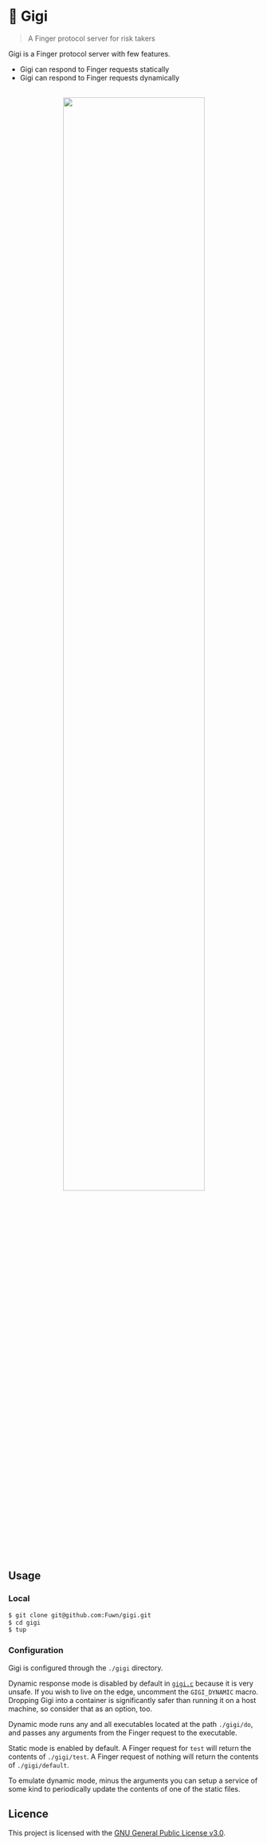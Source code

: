 # 👧️ Gigi

> A Finger protocol server for risk takers

Gigi is a Finger protocol server with few features.

- Gigi can respond to Finger requests statically
- Gigi can respond to Finger requests dynamically

<p align="center">
  <br>
  <img src="https://i.imgur.com/RddckKP.png" width="75%">
</p>

## Usage

### Local

```bash
$ git clone git@github.com:Fuwn/gigi.git
$ cd gigi
$ tup
```

### Configuration

Gigi is configured through the `./gigi` directory.

Dynamic response mode is disabled by default in [`gigi.c`](./gigi.c)
because it is very unsafe. If you wish to live on the edge, uncomment the
`GIGI_DYNAMIC` macro. Dropping Gigi into a container is significantly safer
than running it on a host machine, so consider that as an option, too.

Dynamic mode runs any and all executables located at the path `./gigi/do`, and
passes any arguments from the Finger request to the executable.

Static mode is enabled by default. A Finger request for `test` will return the
contents of `./gigi/test`. A Finger request of nothing will return the contents
of `./gigi/default`.

To emulate dynamic mode, minus the arguments you can setup a service of some
kind to periodically update the contents of one of the static files.

## Licence

This project is licensed with the [GNU General Public License v3.0](./LICENSE).
